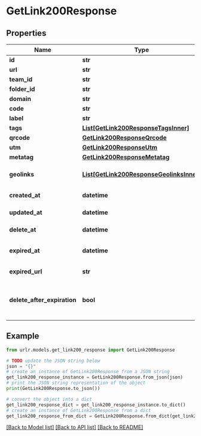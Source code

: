 # GetLink200Response


## Properties

Name | Type | Description | Notes
------------ | ------------- | ------------- | -------------
**id** | **str** | Link API ID | [optional] 
**url** | **str** | Original URL | [optional] 
**team_id** | **str** | Team API ID | [optional] 
**folder_id** | **str** | Folder API ID | [optional] 
**domain** | **str** | Domain | [optional] 
**code** | **str** | Short code | [optional] 
**label** | **str** | Label | [optional] 
**tags** | [**List[GetLink200ResponseTagsInner]**](GetLink200ResponseTagsInner.md) | Tags | [optional] 
**qrcode** | [**GetLink200ResponseQrcode**](GetLink200ResponseQrcode.md) |  | [optional] 
**utm** | [**GetLink200ResponseUtm**](GetLink200ResponseUtm.md) |  | [optional] 
**metatag** | [**GetLink200ResponseMetatag**](GetLink200ResponseMetatag.md) |  | [optional] 
**geolinks** | [**List[GetLink200ResponseGeolinksInner]**](GetLink200ResponseGeolinksInner.md) | Geographical targeting links | [optional] 
**created_at** | **datetime** | Creation date | [optional] 
**updated_at** | **datetime** | Modification date | [optional] 
**delete_at** | **datetime** | Scheduled deletion date | [optional] 
**expired_at** | **datetime** | Scheduled expiration date | [optional] 
**expired_url** | **str** | Expiration URL | [optional] 
**delete_after_expiration** | **bool** | Whether or not to remove the link after the expiry date | [optional] [default to False]

## Example

```python
from urlr.models.get_link200_response import GetLink200Response

# TODO update the JSON string below
json = "{}"
# create an instance of GetLink200Response from a JSON string
get_link200_response_instance = GetLink200Response.from_json(json)
# print the JSON string representation of the object
print(GetLink200Response.to_json())

# convert the object into a dict
get_link200_response_dict = get_link200_response_instance.to_dict()
# create an instance of GetLink200Response from a dict
get_link200_response_from_dict = GetLink200Response.from_dict(get_link200_response_dict)
```
[[Back to Model list]](../README.md#documentation-for-models) [[Back to API list]](../README.md#documentation-for-api-endpoints) [[Back to README]](../README.md)


